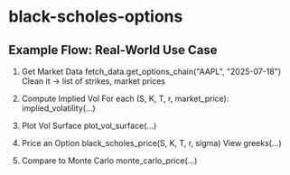 # black-scholes-options

## Example Flow: Real-World Use Case
1. Get Market Data
    fetch_data.get_options_chain("AAPL", "2025-07-18")
    Clean it → list of strikes, market prices

2. Compute Implied Vol
    For each (S, K, T, r, market_price):
    implied_volatility(...)

3. Plot Vol Surface
    plot_vol_surface(...)

4. Price an Option
    black_scholes_price(S, K, T, r, sigma)
    View greeks(...)

5. Compare to Monte Carlo
    monte_carlo_price(...)
